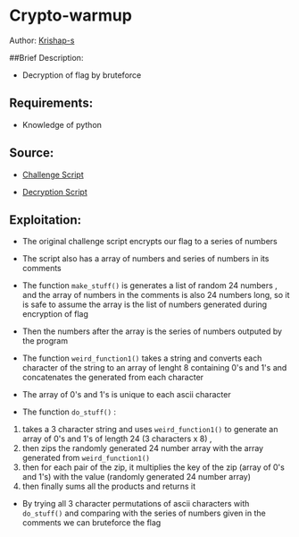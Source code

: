 # Crypto-warmup

Author: [Krishap-s](https://github.com/Krishap-s)

##Brief Description:

- Decryption of flag by bruteforce

## Requirements:

- Knowledge of python

## Source:

- [Challenge Script](assets/challenge-9117504dc1ed3a5ffe385f8a736c42e384d707e4.py)

- [Decryption Script](assets/decrypt.py)

## Exploitation:

- The original challenge script encrypts our flag to a series of numbers

- The script also has a array of numbers and series of numbers in its comments

- The function ``` make_stuff() ``` is generates a list of random 24 numbers , and the array of numbers in the comments is also 24 numbers long, so it is safe to assume the array is the list of numbers generated during encryption of flag

- Then the numbers after the array is the series of numbers outputed by the program

- The function ``` weird_function1() ``` takes a string and converts each character of the string to an array of lenght 8 containing 0's and 1's  and concatenates the generated from each character

- The array of 0's and 1's is unique to each ascii character

- The function ```do_stuff()``` :
1) takes a 3 character string and uses ```weird_function1()``` to generate an array of 0's and 1's of length 24 (3 characters x 8) , 
2) then zips the randomly generated 24 number array with the array generated from ```weird_function1()```
3) then for each pair of the zip, it multiplies the key of the zip (array of 0's and 1's) with the value (randomly generated 24 number array)
4) then finally sums all the products and returns it

- By trying all 3 character permutations of ascii characters with ```do_stuff()``` and comparing with the series of numbers given in the comments we can bruteforce the flag

